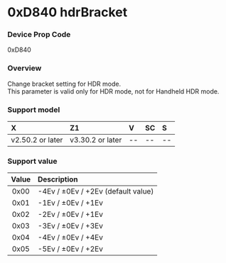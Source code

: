 # 0xD840 hdrBracket

### Device Prop Code

0xD840

### Overview

Change bracket setting for HDR mode.  
This parameter is valid only for HDR mode, not for Handheld HDR mode.  

### Support model

| X | Z1 | V | SC | S |
|:--|:--|:--|:--|:--|
| v2.50.2 or later | v3.30.2 or later | -- | -- | -- |

### Support value

| Value | Description |
|:--:|:--|
| 0x00 | -4Ev / ±0Ev / +2Ev (default value) |
| 0x01 | -1Ev / ±0Ev / +1Ev |
| 0x02 | -2Ev / ±0Ev / +1Ev |
| 0x03 | -3Ev / ±0Ev / +3Ev |
| 0x04 | -4Ev / ±0Ev / +4Ev |
| 0x05 | -5Ev / ±0Ev / +2Ev |

